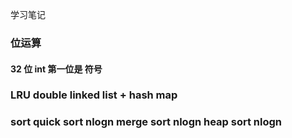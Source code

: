 学习笔记
### 位运算
#### 32 位 int 第一位是 符号
### LRU double linked list + hash map
### sort quick sort nlogn merge sort nlogn heap sort nlogn